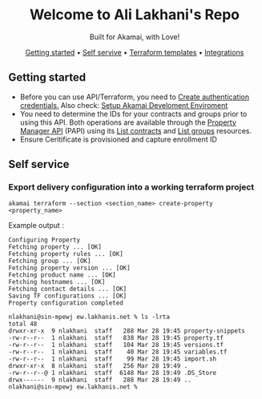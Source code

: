 <!-- markdownlint-configure-file {
  "MD013": {
    "code_blocks": false,
    "tables": false
  },
  "MD033": false,
  "MD041": false
} -->

<div align="center">

# Welcome to Ali Lakhani's Repo
Built for Akamai, with Love!

[Getting started](#getting-started) •
[Self servive](#self-service) •
[Terraform templates](#terraform-templates) •
[Integrations](#third-party-integrations)

</div>

<div align="left">

## Getting started

 * Before you can use API/Terraform, you need to [Create authentication credentials.](https://techdocs.akamai.com/developer/docs/set-up-authentication-credentials) Also check: [Setup Akamai Develoment Enviroment](https://techdocs.akamai.com/developer/docs/set-up-authentication-credentials)
 * You need to determine the IDs for your contracts and groups prior to using this API. Both operations are available through the [Property Manager API](https://techdocs.akamai.com/property-mgr/reference/api) (PAPI) using its [List contracts](https://techdocs.akamai.com/property-mgr/reference/get-contracts) and [List groups](https://techdocs.akamai.com/property-mgr/reference/get-groups) resources.
 * Ensure Ceritificate is provisioned and capture enrollment ID

## Self service

### Export delivery configuration into a working terraform project

```
akamai terraform --section <section_name> create-property <property_name>
```
Example output :
<p style="font-size: x-small">

```
Configuring Property
Fetching property ... [OK]
Fetching property rules ... [OK]
Fetching group ... [OK]
Fetching property version ... [OK]
Fetching product name ... [OK]
Fetching hostnames ... [OK]
Fetching contact details ... [OK]
Saving TF configurations ... [OK]
Property configuration completed

nlakhani@sin-mpewj ew.lakhanis.net % ls -lrta
total 48
drwxr-xr-x  9 nlakhani  staff   288 Mar 28 19:45 property-snippets
-rw-r--r--  1 nlakhani  staff   838 Mar 28 19:45 property.tf
-rw-r--r--  1 nlakhani  staff   104 Mar 28 19:45 versions.tf
-rw-r--r--  1 nlakhani  staff    40 Mar 28 19:45 variables.tf
-rw-r--r--  1 nlakhani  staff    99 Mar 28 19:45 import.sh
drwxr-xr-x  8 nlakhani  staff   256 Mar 28 19:49 .
-rw-r--r--@ 1 nlakhani  staff  6148 Mar 28 19:49 .DS_Store
drwx------  9 nlakhani  staff   288 Mar 28 19:49 ..
nlakhani@sin-mpewj ew.lakhanis.net %
```
</p>

</div>
